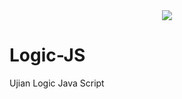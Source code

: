 <div align="center">
    <img src="https://cdn2.iconfinder.com/data/icons/designer-skills/128/code-programming-javascript-software-develop-command-    language-512.png" width:"40px">
</div>

# Logic-JS
Ujian Logic Java Script
